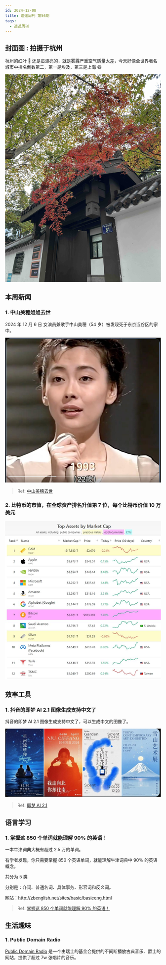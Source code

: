 ```yaml
---
id: 2024-12-08
title: 遥遥周刊 第56期
tags:
  - 遥遥周刊
---
```


## 封面图 : 拍摄于杭州

杭州的红叶 🍁 还是蛮漂亮的，就是雾霾严重空气质量太差，今天好像全世界著名城市中排名倒数第二，第一是埃及，第三是上海 😄

![img](cover.jpeg)

## 本周新闻

### 1. 中山美穂姐姐去世

2024 年 12 月 6 日 女演员兼歌手中山美穂（54 岁）被发现死于东京涩谷区的家中。

![中山美穂](中山美穂.jpeg)

> Ref: [中山美穂去世](https://x.com/tokumeika_/status/1864919603551572122)

### 2. 比特币的市值，在全球资产排名升值第 7 位，每个比特币价值 10 万美元

![比特币](比特币市值.jpeg)

## 效率工具

### 1. 抖音的即梦 AI 2.1 图像生成支持中文了

抖音的即梦 AI 2.1 图像生成支持中文了，可以生成中文的图像了。

![即梦 AI 2.1](即梦AI.jpeg)

> Ref: [即梦 AI 2.1](https://x.com/op7418/status/1863571609023664343)

## 语言学习

### 1. 掌握这 850 个单词就能理解 90% 的英语！

一本牛津词典大概有超过 2.5 万的单词。

有学者发现，你只需要掌握 850 个英语单词，就能理解牛津词典中 90% 的英语概念。

共分为 5 类

分别是：介词、普通名词、具体事务、形容词和反义词。

网站：http://zbenglish.net/sites/basic/basiceng.html

> Ref: [掌握这 850 个单词就能理解 90% 的英语！](https://x.com/Bitturing/status/1863563943152947338)

## 生活趣味

### 1. Public Domain Radio

[Public Domain Radio](http://publicdomainradio.org/de/index.html) 是一个由瑞士的基金会提供的不间断播放古典音乐、爵士的网站，提供了超过 7w 张唱片的音乐。
